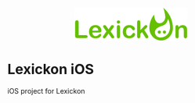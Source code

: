 <p align="center">
    <img src="logo.png" alt="My cool logo" height="67" width="230"/>
</p>

# Lexickon iOS

iOS project for Lexickon
